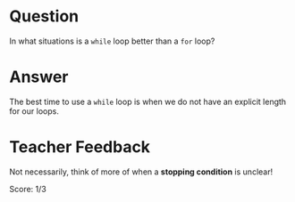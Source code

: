 # Question
In what situations is a `while` loop better than a `for` loop?

# Answer
The best time to use a `while` loop is when we do not have an explicit length for our loops.

# Teacher Feedback

Not necessarily, think of more of when a **stopping condition** is unclear! 

Score: 1/3